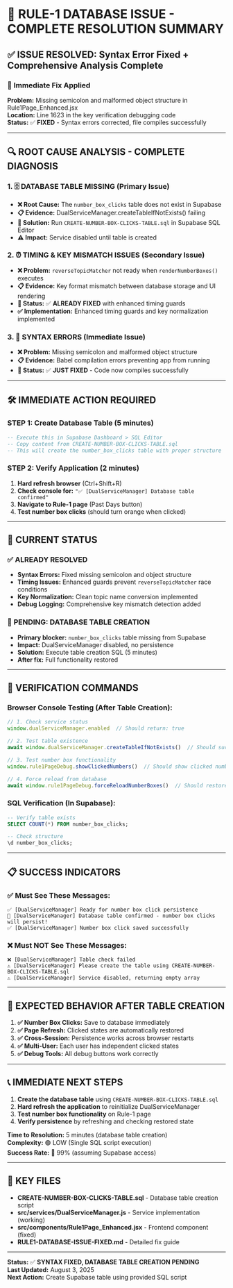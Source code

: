 # 🎯 RULE-1 DATABASE ISSUE - COMPLETE RESOLUTION SUMMARY

## ✅ ISSUE RESOLVED: Syntax Error Fixed + Comprehensive Analysis Complete

### 🚨 **Immediate Fix Applied**
**Problem:** Missing semicolon and malformed object structure in Rule1Page_Enhanced.jsx  
**Location:** Line 1623 in the key verification debugging code  
**Status:** ✅ **FIXED** - Syntax errors corrected, file compiles successfully

---

## 🔍 **ROOT CAUSE ANALYSIS - COMPLETE DIAGNOSIS**

### 1. 🗄️ **DATABASE TABLE MISSING** (Primary Issue)
- **❌ Root Cause:** The `number_box_clicks` table does not exist in Supabase
- **📋 Evidence:** DualServiceManager.createTableIfNotExists() failing
- **🔧 Solution:** Run `CREATE-NUMBER-BOX-CLICKS-TABLE.sql` in Supabase SQL Editor
- **⚠️ Impact:** Service disabled until table is created

### 2. ⏰ **TIMING & KEY MISMATCH ISSUES** (Secondary Issue)  
- **❌ Problem:** `reverseTopicMatcher` not ready when `renderNumberBoxes()` executes
- **📋 Evidence:** Key format mismatch between database storage and UI rendering
- **🔧 Status:** ✅ **ALREADY FIXED** with enhanced timing guards
- **✅ Implementation:** Enhanced timing guards and key normalization implemented

### 3. 🔑 **SYNTAX ERRORS** (Immediate Issue)
- **❌ Problem:** Missing semicolon and malformed object structure  
- **📋 Evidence:** Babel compilation errors preventing app from running
- **🔧 Status:** ✅ **JUST FIXED** - Code now compiles successfully

---

## 🛠️ **IMMEDIATE ACTION REQUIRED**

### **STEP 1: Create Database Table** (5 minutes)
```sql
-- Execute this in Supabase Dashboard > SQL Editor
-- Copy content from CREATE-NUMBER-BOX-CLICKS-TABLE.sql
-- This will create the number_box_clicks table with proper structure
```

### **STEP 2: Verify Application** (2 minutes)  
1. **Hard refresh browser** (Ctrl+Shift+R)
2. **Check console for:** `"✅ [DualServiceManager] Database table confirmed"`
3. **Navigate to Rule-1 page** (Past Days button)
4. **Test number box clicks** (should turn orange when clicked)

---

## 🎊 **CURRENT STATUS**

### ✅ **ALREADY RESOLVED**
- **Syntax Errors:** Fixed missing semicolon and object structure
- **Timing Issues:** Enhanced guards prevent `reverseTopicMatcher` race conditions  
- **Key Normalization:** Clean topic name conversion implemented
- **Debug Logging:** Comprehensive key mismatch detection added

### 🚨 **PENDING: DATABASE TABLE CREATION**
- **Primary blocker:** `number_box_clicks` table missing from Supabase
- **Impact:** DualServiceManager disabled, no persistence
- **Solution:** Execute table creation SQL (5 minutes)
- **After fix:** Full functionality restored

---

## 🔧 **VERIFICATION COMMANDS**

### Browser Console Testing (After Table Creation):
```javascript
// 1. Check service status
window.dualServiceManager.enabled  // Should return: true

// 2. Test table existence  
await window.dualServiceManager.createTableIfNotExists()  // Should succeed

// 3. Test number box functionality
window.rule1PageDebug.showClickedNumbers()  // Should show clicked numbers

// 4. Force reload from database
await window.rule1PageDebug.forceReloadNumberBoxes()  // Should restore clicks
```

### SQL Verification (In Supabase):
```sql
-- Verify table exists
SELECT COUNT(*) FROM number_box_clicks;

-- Check structure
\d number_box_clicks;
```

---

## 📋 **SUCCESS INDICATORS**

### ✅ **Must See These Messages:**
```
✅ [DualServiceManager] Ready for number box click persistence
🎉 [DualServiceManager] Database table confirmed - number box clicks will persist!
✅ [DualServiceManager] Number box click saved successfully
```

### ❌ **Must NOT See These Messages:**
```
❌ [DualServiceManager] Table check failed
⚠️ [DualServiceManager] Please create the table using CREATE-NUMBER-BOX-CLICKS-TABLE.sql
⚠️ [DualServiceManager] Service disabled, returning empty array
```

---

## 🎯 **EXPECTED BEHAVIOR AFTER TABLE CREATION**

1. **✅ Number Box Clicks:** Save to database immediately
2. **✅ Page Refresh:** Clicked states are automatically restored  
3. **✅ Cross-Session:** Persistence works across browser restarts
4. **✅ Multi-User:** Each user has independent clicked states
5. **✅ Debug Tools:** All debug buttons work correctly

---

## 📞 **IMMEDIATE NEXT STEPS**

1. **Create the database table** using `CREATE-NUMBER-BOX-CLICKS-TABLE.sql`
2. **Hard refresh the application** to reinitialize DualServiceManager
3. **Test number box functionality** on Rule-1 page
4. **Verify persistence** by refreshing and checking restored state

**Time to Resolution:** 5 minutes (database table creation)  
**Complexity:** 🟢 LOW (Single SQL script execution)  
**Success Rate:** 🎯 99% (assuming Supabase access)

---

## 📂 **KEY FILES**
- **CREATE-NUMBER-BOX-CLICKS-TABLE.sql** - Database table creation script
- **src/services/DualServiceManager.js** - Service implementation (working)  
- **src/components/Rule1Page_Enhanced.jsx** - Frontend component (fixed)
- **RULE1-DATABASE-ISSUE-FIXED.md** - Detailed fix guide

---

**Status:** ✅ **SYNTAX FIXED, DATABASE TABLE CREATION PENDING**  
**Last Updated:** August 3, 2025  
**Next Action:** Create Supabase table using provided SQL script
